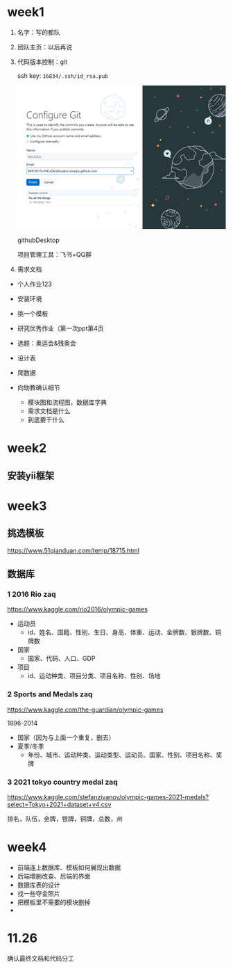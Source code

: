 # week1

1. 名字：写的都队

2. 团队主页：以后再说

3. 代码版本控制：git

   ssh key: `16834/.ssh/id_rsa.pub`

   ![image-20211104211840888](image-20211104211840888.png)

   githubDesktop

   项目管理工具：飞书+QQ群

4. 需求文档





- 个人作业123
- 安装环境
- 挑一个模板
- 研究优秀作业（第一次ppt第4页
- 选题：奥运会&残奥会



- 设计表
- 爬数据
- 向助教确认细节
  - 模块图和流程图，数据库字典
  - 需求文档是什么
  - 到底要干什么

# week2

## 安装yii框架

# week3

## 挑选模板

https://www.51qianduan.com/temp/18715.html

## 数据库

### 1 2016 Rio zaq

https://www.kaggle.com/rio2016/olympic-games

- 运动员
  - id、姓名、国籍、性别、生日、身高、体重、运动、金牌数、银牌数、铜牌数
- 国家
  - 国家、代码、人口、GDP
- 项目
  - id、运动种类、项目分类、项目名称、性别、场地

### 2 Sports and Medals zaq

https://www.kaggle.com/the-guardian/olympic-games

1896-2014

- 国家（因为与上面一个重复，删去）
- 夏季/冬季
  - 年份、城市、运动种类、运动类型、运动员、国家、性别、项目名称、奖牌

### 3 2021 tokyo country medal zaq

https://www.kaggle.com/stefanzivanov/olympic-games-2021-medals?select=Tokyo+2021+dataset+v4.csv

排名，队伍，金牌，银牌，铜牌，总数，州

# week4

- 前端连上数据库、模板如何展现出数据 
- 后端增删改查、后端的界面
- 数据库表的设计
- 找一些夺金照片
- 把模板里不需要的模块删掉 
- 

# 11.26

确认最终文档和代码分工



